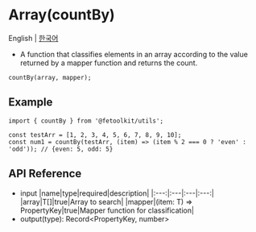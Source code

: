 # Array(countBy)

English | [한국어](../ko/array_countby.md)

- A function that classifies elements in an array according to the value returned by a mapper function and returns the count.

```tsx
countBy(array, mapper);
```

## Example

```tsx
import { countBy } from '@fetoolkit/utils';

const testArr = [1, 2, 3, 4, 5, 6, 7, 8, 9, 10];
const num1 = countBy(testArr, (item) => (item % 2 === 0 ? 'even' : 'odd')); // {even: 5, odd: 5}
```

## API Reference

- input
  |name|type|required|description|
  |:---:|:---|:---|:---:|
  |array|T[]|true|Array to search|
  |mapper|(item: T) => PropertyKey|true|Mapper function for classification|
- output(type): Record<PropertyKey, number>
